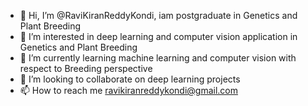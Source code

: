- 👋 Hi, I’m @RaviKiranReddyKondi, iam postgraduate in Genetics and Plant Breeding
- 👀 I’m interested in deep learning and computer vision application in Genetics and Plant Breeding
- 🌱 I’m currently learning machine learning and computer vision with respect to Breeding perspective
- 💞️ I’m looking to collaborate on deep learning projects
- 📫 How to reach me ravikiranreddykondi@gmail.com

<!---
RaviKiranReddyKondi/RaviKiranReddyKondi is a ✨ special ✨ repository because its `README.md` (this file) appears on your GitHub profile.
You can click the Preview link to take a look at your changes.
--->
